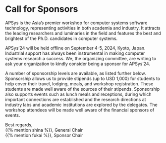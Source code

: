 # Call for Sponsors

APSys is the Asia’s premier workshop for computer systems software technology, representing activities in both academia and industry. It attracts the leading researchers and luminaries in the field and features the best and brightest of the Ph.D. candidates in computer systems.

APSys’24 will be held offline on September 4-5, 2024, Kyoto, Japan. Industrial support has always been instrumental in making computer systems research a success. We, the organizing committee, are writing to ask your organization to kindly consider being a sponsor for APSys’24.

A number of sponsorship levels are available, as listed further below. Sponsorship allows us to provide stipends (up to USD 1,000) for students to help cover their travel, lodging, meals, and workshop registration. These students are made well aware of the sources of their stipends. Sponsorship also supports events such as lunch meals and receptions, during which important connections are established and the research directions at industry labs and academic institutions are explored by the delegates. The workshop attendees will be made well aware of the financial sponsors of events.

Best regards,<br>
{{% mention shina %}}, General Chair<br>
{{% mention fukai %}}, Sponsor Chair
